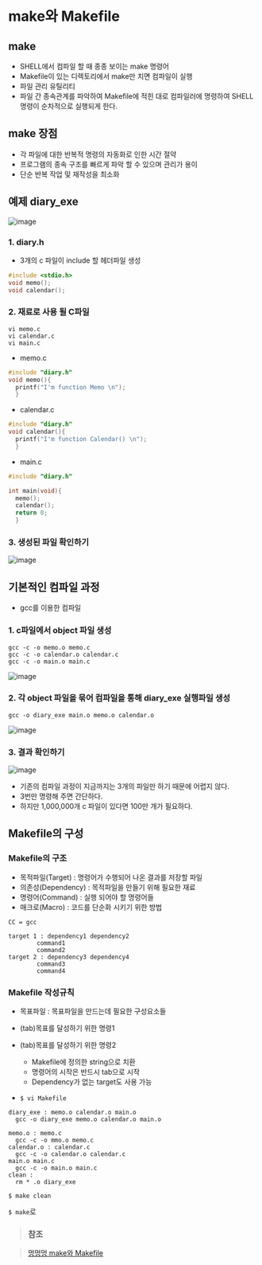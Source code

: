 # make와 Makefile

## make
- SHELL에서 컴파일 할 때 종종 보이는 make 명령어
- Makefile이 있는 디렉토리에서 make만 치면 컴파일이 실행
- 파일 관리 유틸리티
- 파일 간 종속관계를 파악하여 Makefile에 적힌 대로 컴파일러에 명령하여 SHELL 명령이 순차적으로 실행되게 한다.

## make 장점
- 각 파일에 대한 반복적 명령의 자동화로 인한 시간 절약
- 프로그램의 종속 구조를 빠르게 파악 할 수 있으며 관리가 용이
- 단순 반복 작업 및 재작성을 최소화

## 예제 diary_exe <br>
![image](https://user-images.githubusercontent.com/65120581/127274596-5223ef5f-3286-4601-8cef-c2e5f4c7168e.png)
### 1. diary.h 
- 3개의 c 파일이 include 할 헤더파일 생성
```C
#include <stdio.h>
void memo();
void calendar();
```
### 2. 재료로 사용 될 C파일
```linux
vi memo.c
vi calendar.c
vi main.c
```
- memo.c
```C
#include "diary.h"
void memo(){
  printf("I'm function Memo \n");
  }
```
- calendar.c
```C
#include "diary.h"
void calendar(){
  printf("I'm function Calendar() \n");
  }
```
- main.c
```C
#include "diary.h"

int main(void){
  memo();
  calendar();
  return 0;
  }
```
### 3. 생성된 파일 확인하기
![image](https://user-images.githubusercontent.com/65120581/127275752-bda409ab-ec48-498f-a268-52f988109560.png)


## 기본적인 컴파일 과정
- gcc를 이용한 컴파일

### 1. c파일에서 object 파일 생성
```linux
gcc -c -o memo.o memo.c
gcc -c -o calendar.o calendar.c
gcc -c -o main.o main.c
```
![image](https://user-images.githubusercontent.com/65120581/127276116-29fb7952-dba6-4d6b-8e61-49a152922f12.png)

### 2. 각 object 파일을 묶어 컴파일을 통해 diary_exe 실행파일 생성
```linux
gcc -o diary_exe main.o memo.o calendar.o
```
![image](https://user-images.githubusercontent.com/65120581/127276358-dcdcbdef-1493-4cbd-9af0-66cbe7062290.png)

### 3. 결과 확인하기
![image](https://user-images.githubusercontent.com/65120581/127290511-ca189e90-9b71-481f-b373-c941f5d33493.png)
- 기존의 컴파일 과정이 지금까지는 3개의 파일만 하기 때문에 어렵지 않다.
- 3번만 명령해 주면 간단하다.
- 하지만 1,000,000개 c 파일이 있다면 100만 개가 필요하다.

## Makefile의 구성

### Makefile의 구조
- 목적파일(Target) : 명령어가 수행되어 나온 결과를 저장할 파일
- 의존성(Dependency) : 목적파일을 만들기 위해 필요한 재료
- 명령어(Command) : 실행 되어야 할 명령어들
- 매크로(Macro) : 코드를 단순화 시키기 위한 방법

```
CC = gcc

target 1 : dependency1 dependency2
        command1
        command2
target 2 : dependency3 dependency4
        command3
        command4
```
### Makefile 작성규칙
- 목표파일 : 목표파일을 만드는데 필요한 구성요소들
- (tab)목표를 달성하기 위한 명령1
- (tab)목표를 달성하기 위한 명령2
  - Makefile에 정의한 string으로 치환
  - 명령어의 시작은 반드시 tab으로 시작
  - Dependency가 없는 target도 사용 가능 

- `$ vi Makefile`
```
diary_exe : memo.o calendar.o main.o
  gcc -o diary_exe memo.o calendar.o main.o
  
memo.o : memo.c
  gcc -c -o mmo.o memo.c
calendar.o : calendar.c
  gcc -c -o calendar.o calendar.c
main.o main.c
  gcc -c -o main.o main.c
clean :
  rm * .o diary_exe
```

`$ make clean`

`$ make`로  





> ### 참조

> [멍멍멍 make와 Makefile](https://bowbowbow.tistory.com/12#makefile-%EC%9D%98-%EA%B5%AC%EC%84%B1)
